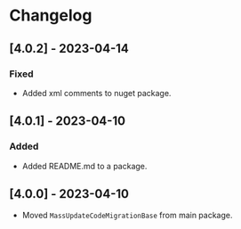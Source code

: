 # Changelog

## [4.0.2] - 2023-04-14

### Fixed

- Added xml comments to nuget package.

## [4.0.1] - 2023-04-10

### Added

- Added README.md to a package.

## [4.0.0] - 2023-04-10

- Moved `MassUpdateCodeMigrationBase` from main package.

